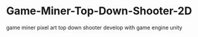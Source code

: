 # Game-Miner-Top-Down-Shooter-2D
game miner pixel art top down shooter develop with game engine unity
